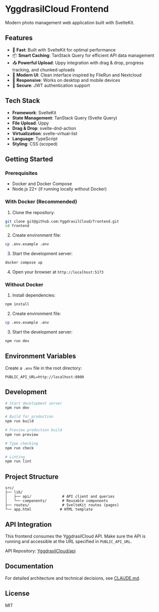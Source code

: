 # YggdrasilCloud Frontend

Modern photo management web application built with SvelteKit.

## Features

- 🚀 **Fast**: Built with SvelteKit for optimal performance
- 📦 **Smart Caching**: TanStack Query for efficient API data management
- 📤 **Powerful Upload**: Uppy integration with drag & drop, progress tracking, and chunked uploads
- 🎨 **Modern UI**: Clean interface inspired by FileRun and Nextcloud
- 📱 **Responsive**: Works on desktop and mobile devices
- 🔐 **Secure**: JWT authentication support

## Tech Stack

- **Framework**: SvelteKit
- **State Management**: TanStack Query (Svelte Query)
- **File Upload**: Uppy
- **Drag & Drop**: svelte-dnd-action
- **Virtualization**: svelte-virtual-list
- **Language**: TypeScript
- **Styling**: CSS (scoped)

## Getting Started

### Prerequisites

- Docker and Docker Compose
- Node.js 22+ (if running locally without Docker)

### With Docker (Recommended)

1. Clone the repository:
```bash
git clone git@github.com:YggdrasilCloud/frontend.git
cd frontend
```

2. Create environment file:
```bash
cp .env.example .env
```

3. Start the development server:
```bash
docker compose up
```

4. Open your browser at `http://localhost:5173`

### Without Docker

1. Install dependencies:
```bash
npm install
```

2. Create environment file:
```bash
cp .env.example .env
```

3. Start the development server:
```bash
npm run dev
```

## Environment Variables

Create a `.env` file in the root directory:

```env
PUBLIC_API_URL=http://localhost:8000
```

## Development

```bash
# Start development server
npm run dev

# Build for production
npm run build

# Preview production build
npm run preview

# Type checking
npm run check

# Linting
npm run lint
```

## Project Structure

```
src/
├── lib/
│   ├── api/              # API client and queries
│   └── components/       # Reusable components
├── routes/               # SvelteKit routes (pages)
└── app.html             # HTML template
```

## API Integration

This frontend consumes the YggdrasilCloud API. Make sure the API is running and accessible at the URL specified in `PUBLIC_API_URL`.

API Repository: [YggdrasilCloud/api](https://github.com/YggdrasilCloud/api)

## Documentation

For detailed architecture and technical decisions, see [CLAUDE.md](./CLAUDE.md).

## License

MIT
